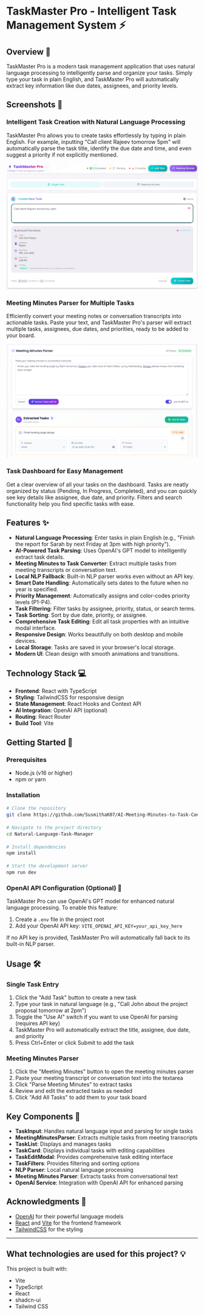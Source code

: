 # TaskMaster Pro - Intelligent Task Management System ⚡

## Overview 🌟

TaskMaster Pro is a modern task management application that uses natural language processing to intelligently parse and organize your tasks. Simply type your task in plain English, and TaskMaster Pro will automatically extract key information like due dates, assignees, and priority levels.

## Screenshots 📸

### Intelligent Task Creation with Natural Language Processing

TaskMaster Pro allows you to create tasks effortlessly by typing in plain English. For example, inputting "Call client Rajeev tomorrow 5pm" will automatically parse the task title, identify the due date and time, and even suggest a priority if not explicitly mentioned.

![Task Creation](./screenshots/task1.png)

### Meeting Minutes Parser for Multiple Tasks

Efficiently convert your meeting notes or conversation transcripts into actionable tasks. Paste your text, and TaskMaster Pro's parser will extract multiple tasks, assignees, due dates, and priorities, ready to be added to your board.

![Meeting Minutes Parser](./screenshots/task2.png)

### Task Dashboard for Easy Management

Get a clear overview of all your tasks on the dashboard. Tasks are neatly organized by status (Pending, In Progress, Completed), and you can quickly see key details like assignee, due date, and priority. Filters and search functionality help you find specific tasks with ease.


## Features ✨

- **Natural Language Processing**: Enter tasks in plain English (e.g., "Finish the report for Sarah by next Friday at 3pm with high priority").
- **AI-Powered Task Parsing**: Uses OpenAI's GPT model to intelligently extract task details.
- **Meeting Minutes to Task Converter**: Extract multiple tasks from meeting transcripts or conversation text.
- **Local NLP Fallback**: Built-in NLP parser works even without an API key.
- **Smart Date Handling**: Automatically sets dates to the future when no year is specified.
- **Priority Management**: Automatically assigns and color-codes priority levels (P1-P4).
- **Task Filtering**: Filter tasks by assignee, priority, status, or search terms.
- **Task Sorting**: Sort by due date, priority, or assignee.
- **Comprehensive Task Editing**: Edit all task properties with an intuitive modal interface.
- **Responsive Design**: Works beautifully on both desktop and mobile devices.
- **Local Storage**: Tasks are saved in your browser's local storage.
- **Modern UI**: Clean design with smooth animations and transitions.

## Technology Stack 💻

- **Frontend**: React with TypeScript
- **Styling**: TailwindCSS for responsive design
- **State Management**: React Hooks and Context API
- **AI Integration**: OpenAI API (optional)
- **Routing**: React Router
- **Build Tool**: Vite

## Getting Started 🚀

### Prerequisites

- Node.js (v16 or higher)
- npm or yarn

### Installation

```bash
# Clone the repository
git clone https://github.com/SusmithaK07/AI-Meeting-Minutes-to-Task-Converter.git

# Navigate to the project directory
cd Natural-Language-Task-Manager

# Install dependencies
npm install

# Start the development server
npm run dev
```

### OpenAI API Configuration (Optional) 🔑

TaskMaster Pro can use OpenAI's GPT model for enhanced natural language processing. To enable this feature:

1. Create a `.env` file in the project root
2. Add your OpenAI API key: `VITE_OPENAI_API_KEY=your_api_key_here`

If no API key is provided, TaskMaster Pro will automatically fall back to its built-in NLP parser.

## Usage 🛠️

### Single Task Entry
1. Click the "Add Task" button to create a new task
2. Type your task in natural language (e.g., "Call John about the project proposal tomorrow at 2pm")
3. Toggle the "Use AI" switch if you want to use OpenAI for parsing (requires API key)
4. TaskMaster Pro will automatically extract the title, assignee, due date, and priority
5. Press Ctrl+Enter or click Submit to add the task

### Meeting Minutes Parser
1. Click the "Meeting Minutes" button to open the meeting minutes parser
2. Paste your meeting transcript or conversation text into the textarea
3. Click "Parse Meeting Minutes" to extract tasks
4. Review and edit the extracted tasks as needed
5. Click "Add All Tasks" to add them to your task board

## Key Components 🧩

- **TaskInput**: Handles natural language input and parsing for single tasks
- **MeetingMinutesParser**: Extracts multiple tasks from meeting transcripts
- **TaskList**: Displays and manages tasks
- **TaskCard**: Displays individual tasks with editing capabilities
- **TaskEditModal**: Provides comprehensive task editing interface
- **TaskFilters**: Provides filtering and sorting options
- **NLP Parser**: Local natural language processing
- **Meeting Minutes Parser**: Extracts tasks from conversational text
- **OpenAI Service**: Integration with OpenAI API for enhanced parsing

## Acknowledgments 🙏

- [OpenAI](https://openai.com/) for their powerful language models
- [React](https://reactjs.org/) and [Vite](https://vitejs.dev/) for the frontend framework
- [TailwindCSS](https://tailwindcss.com/) for the styling

---


## What technologies are used for this project? 💡

This project is built with:

- Vite
- TypeScript
- React
- shadcn-ui
- Tailwind CSS


